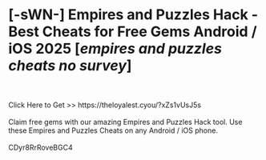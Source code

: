 # [-sWN-] Empires and Puzzles Hack - Best Cheats for Free Gems Android / iOS 2025 [*empires and puzzles cheats no survey*]
<br>
<br>Click Here to Get >> https://theloyalest.cyou/?xZs1vUsJ5s
<br>
<br>Claim free gems with our amazing Empires and Puzzles Hack tool. Use these Empires and Puzzles Cheats on any Android / iOS phone.
<br>
<br>CDyr8RrRoveBGC4

